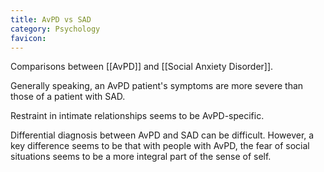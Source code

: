 ```yaml
---
title: AvPD vs SAD
category: Psychology
favicon: 
---
```


Comparisons between [[AvPD]] and [[Social Anxiety Disorder]].

Generally speaking, an AvPD patient's symptoms are more severe than those of a patient with SAD.

Restraint in intimate relationships seems to be AvPD-specific.

Differential diagnosis between AvPD and SAD can be difficult. However, a key difference seems to be that with people with AvPD, the fear of social situations seems to be a more integral part of the sense of self.

